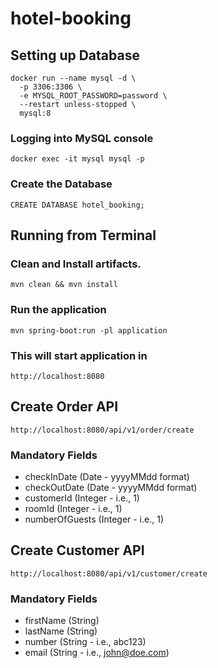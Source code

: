 # hotel-booking

## Setting up Database
```
docker run --name mysql -d \
  -p 3306:3306 \
  -e MYSQL_ROOT_PASSWORD=password \
  --restart unless-stopped \
  mysql:8
```

### Logging into MySQL console
``docker exec -it mysql mysql -p``

### Create the Database
``CREATE DATABASE hotel_booking;``

## Running from Terminal

### Clean and Install artifacts.
``mvn clean && mvn install``

### Run the application
``mvn spring-boot:run -pl application``

### This will start application in
``http://localhost:8080``

## Create Order API
``http://localhost:8080/api/v1/order/create``

### Mandatory Fields
- checkInDate (Date - yyyyMMdd format)
- checkOutDate (Date - yyyyMMdd format)
- customerId (Integer - i.e., 1)
- roomId (Integer - i.e., 1)
- numberOfGuests (Integer - i.e., 1)

## Create Customer API
``http://localhost:8080/api/v1/customer/create``

### Mandatory Fields
- firstName (String)
- lastName (String)
- number (String - i.e., abc123)
- email (String - i.e., john@doe.com)